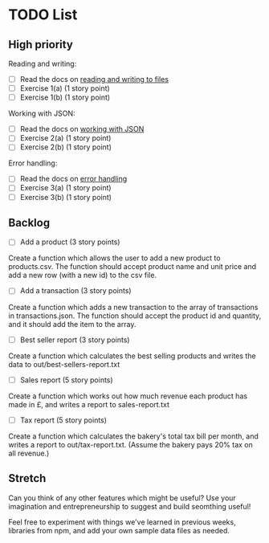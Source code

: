 # TODO List

## High priority

Reading and writing:

- [ ] Read the docs on
      [reading and writing to files](https://swe-docs.netlify.app/js/reading-and-writing-files.html)
- [ ] Exercise 1(a) (1 story point)
- [ ] Exercise 1(b) (1 story point)

Working with JSON:

- [ ] Read the docs on
      [working with JSON](https://swe-docs.netlify.app/js/working-with-json.html)
- [ ] Exercise 2(a) (1 story point)
- [ ] Exercise 2(b) (1 story point)

Error handling:

- [ ] Read the docs on [error handling]()
- [ ] Exercise 3(a) (1 story point)
- [ ] Exercise 3(b) (1 story point)

## Backlog

- [ ] Add a product (3 story points)

Create a function which allows the user to add a new product to products.csv.
The function should accept product name and unit price and add a new row (with a
new id) to the csv file.

- [ ] Add a transaction (3 story points)

Create a function which adds a new transaction to the array of transactions in
transactions.json. The function should accept the product id and quantity, and
it should add the item to the array.

- [ ] Best seller report (3 story points)

Create a function which calculates the best selling products and writes the data
to out/best-sellers-report.txt

- [ ] Sales report (5 story points)

Create a function which works out how much revenue each product has made in £,
and writes a report to sales-report.txt

- [ ] Tax report (5 story points)

Create a function which calculates the bakery's total tax bill per month, and
writes a report to out/tax-report.txt. (Assume the bakery pays 20% tax on all
revenue.)

## Stretch

Can you think of any other features which might be useful? Use your imagination
and entrepreneurship to suggest and build seomthing useful!

Feel free to experiment with things we've learned in previous weeks, libraries
from npm, and add your own sample data files as needed.
